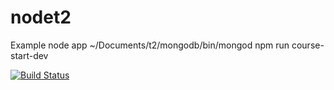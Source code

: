 # nodet2
Example node app
~/Documents/t2/mongodb/bin/mongod
npm run course-start-dev

[![Build Status](https://travis-ci.com/gridovici/nodet2.svg?branch=master)](https://travis-ci.com/gridovici/nodet2)
